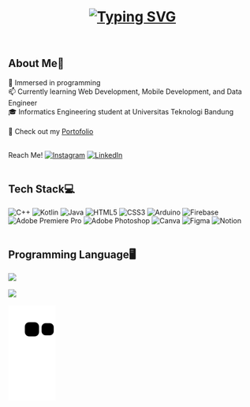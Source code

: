 <h1 align="center">
  <a href="https://git.io/typing-svg"><img src="https://readme-typing-svg.demolab.com?font=Playwrite+Cuba&weight=500&size=25&pause=1050&color=8368FF&center=true&vCenter=true&width=355&lines=Hi+There%F0%9F%91%8B%F0%9F%8F%BB;I'm+Shaskia+Putri+Devi%E2%9C%A8" alt="Typing SVG" /></a>
</h1>
<br>

## About Me🌙
🌱 Immersed in programming<br>
📫 Currently learning Web Development, Mobile Development, and Data Engineer<br>
🎓 Informatics Engineering student at Universitas Teknologi Bandung<br>
<br>
🔗 Check out my [Portofolio](https://syxherr.github.io/portofolio/)<br>
<br>

Reach Me! [![Instagram](https://img.shields.io/badge/Instagram-%23E4405F.svg?logo=Instagram&logoColor=white)](https://instagram.com/shaskiapv) [![LinkedIn](https://img.shields.io/badge/LinkedIn-%230077B5.svg?logo=linkedin&logoColor=white)](https://linkedin.com/in/shaskiapv) 
<br>
<br>
## Tech Stack💻
![C++](https://img.shields.io/badge/c++-%2300599C.svg?style=for-the-badge&logo=c%2B%2B&logoColor=white) ![Kotlin](https://img.shields.io/badge/kotlin-%237F52FF.svg?style=for-the-badge&logo=kotlin&logoColor=white) ![Java](https://img.shields.io/badge/java-%23ED8B00.svg?style=for-the-badge&logo=openjdk&logoColor=white) ![HTML5](https://img.shields.io/badge/html5-%23E34F26.svg?style=for-the-badge&logo=html5&logoColor=white) ![CSS3](https://img.shields.io/badge/css3-%231572B6.svg?style=for-the-badge&logo=css3&logoColor=white) ![Arduino](https://img.shields.io/badge/-Arduino-00979D?style=for-the-badge&logo=Arduino&logoColor=white) ![Firebase](https://img.shields.io/badge/firebase-%23039BE5.svg?style=for-the-badge&logo=firebase) ![Adobe Premiere Pro](https://img.shields.io/badge/Adobe%20Premiere%20Pro-9999FF.svg?style=for-the-badge&logo=Adobe%20Premiere%20Pro&logoColor=white) ![Adobe Photoshop](https://img.shields.io/badge/adobe%20photoshop-%2331A8FF.svg?style=for-the-badge&logo=adobe%20photoshop&logoColor=white) ![Canva](https://img.shields.io/badge/Canva-%2300C4CC.svg?style=for-the-badge&logo=Canva&logoColor=white) ![Figma](https://img.shields.io/badge/figma-%23F24E1E.svg?style=for-the-badge&logo=figma&logoColor=white) ![Notion](https://img.shields.io/badge/Notion-%23000000.svg?style=for-the-badge&logo=notion&logoColor=white) 
<br>
<br>
## Programming Language🖥️
![](https://github-readme-stats.vercel.app/api/top-langs/?username=syxherr&theme=discord_old_blurple&hide_border=false&include_all_commits=true&count_private=false&layout=compact)

![](http://github-profile-summary-cards.vercel.app/api/cards/profile-details?username=syxherr&theme=discord_old_blurple&)

![snake gif](https://github.com/syxherr/syxherr/blob/output/github-contribution-grid-snake.svg)
